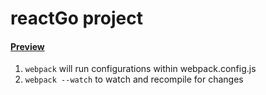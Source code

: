 # reactGo project 

#### [Preview](https://younger-peng.github.io/reactGo/public/)
1. `webpack` will run configurations within webpack.config.js
2. `webpack --watch` to watch and recompile for changes